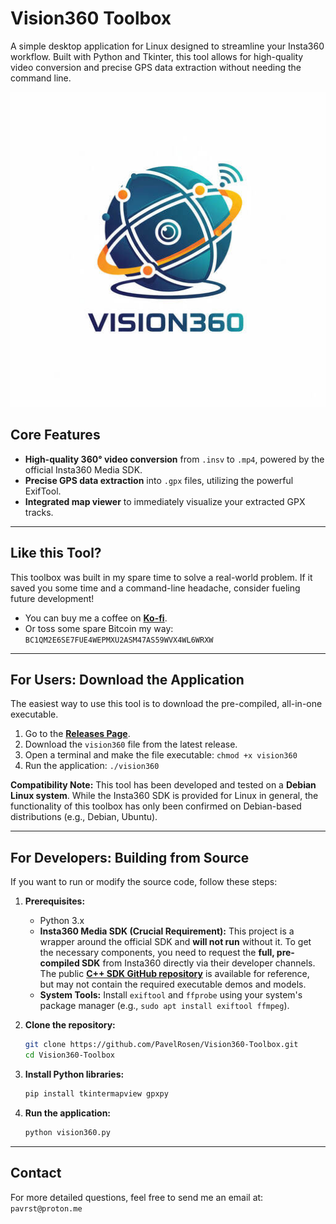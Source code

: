 # Vision360 Toolbox

A simple desktop application for Linux designed to streamline your Insta360 workflow. Built with Python and Tkinter, this tool allows for high-quality video conversion and precise GPS data extraction without needing the command line.

![Toolbox Logo](logo.png)

## Core Features
*   **High-quality 360° video conversion** from `.insv` to `.mp4`, powered by the official Insta360 Media SDK.
*   **Precise GPS data extraction** into `.gpx` files, utilizing the powerful ExifTool.
*   **Integrated map viewer** to immediately visualize your extracted GPX tracks.

---

## Like this Tool? 

This toolbox was built in my spare time to solve a real-world problem. If it saved you some time and a command-line headache, consider fueling future development!

*   You can buy me a coffee on **[Ko-fi](https://ko-fi.com/pavelrst)**.
*   Or toss some spare Bitcoin my way: `BC1QM2E6SE7FUE4WEPMXU2ASM47AS59WVX4WL6WRXW`

---

## For Users: Download the Application

The easiest way to use this tool is to download the pre-compiled, all-in-one executable.

1.  Go to the **[Releases Page](https://github.com/PavelRosen/Vision360-Toolbox/releases)**.
2.  Download the `vision360` file from the latest release.
3.  Open a terminal and make the file executable: `chmod +x vision360`
4.  Run the application: `./vision360`

**Compatibility Note:** This tool has been developed and tested on a **Debian Linux system**. While the Insta360 SDK is provided for Linux in general, the functionality of this toolbox has only been confirmed on Debian-based distributions (e.g., Debian, Ubuntu).

---

## For Developers: Building from Source

If you want to run or modify the source code, follow these steps:

1.  **Prerequisites:**
    *   Python 3.x
    *   **Insta360 Media SDK (Crucial Requirement):** This project is a wrapper around the official SDK and **will not run** without it. To get the necessary components, you need to request the **full, pre-compiled SDK** from Insta360 directly via their developer channels. The public **[C++ SDK GitHub repository](https://github.com/Insta360Develop/Desktop-MediaSDK-Cpp)** is available for reference, but may not contain the required executable demos and models.
    *   **System Tools:** Install `exiftool` and `ffprobe` using your system's package manager (e.g., `sudo apt install exiftool ffmpeg`).

2.  **Clone the repository:**
    ```bash
    git clone https://github.com/PavelRosen/Vision360-Toolbox.git
    cd Vision360-Toolbox
    ```

3.  **Install Python libraries:**
    ```bash
    pip install tkintermapview gpxpy
    ```

4.  **Run the application:**
    ```bash
    python vision360.py
    ```
---

## Contact

For more detailed questions, feel free to send me an email at: `pavrst@proton.me`
